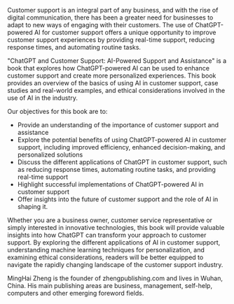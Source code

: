 
Customer support is an integral part of any business, and with the rise of digital communication, there has been a greater need for businesses to adapt to new ways of engaging with their customers. The use of ChatGPT-powered AI for customer support offers a unique opportunity to improve customer support experiences by providing real-time support, reducing response times, and automating routine tasks.

"ChatGPT and Customer Support: AI-Powered Support and Assistance" is a book that explores how ChatGPT-powered AI can be used to enhance customer support and create more personalized experiences. This book provides an overview of the basics of using AI in customer support, case studies and real-world examples, and ethical considerations involved in the use of AI in the industry.

Our objectives for this book are to:

* Provide an understanding of the importance of customer support and assistance
* Explore the potential benefits of using ChatGPT-powered AI in customer support, including improved efficiency, enhanced decision-making, and personalized solutions
* Discuss the different applications of ChatGPT in customer support, such as reducing response times, automating routine tasks, and providing real-time support
* Highlight successful implementations of ChatGPT-powered AI in customer support
* Offer insights into the future of customer support and the role of AI in shaping it.

Whether you are a business owner, customer service representative or simply interested in innovative technologies, this book will provide valuable insights into how ChatGPT can transform your approach to customer support. By exploring the different applications of AI in customer support, understanding machine learning techniques for personalization, and examining ethical considerations, readers will be better equipped to navigate the rapidly changing landscape of the customer support industry.

MingHai Zheng is the founder of zhengpublishing.com and lives in Wuhan, China. His main publishing areas are business, management, self-help, computers and other emerging foreword fields.
